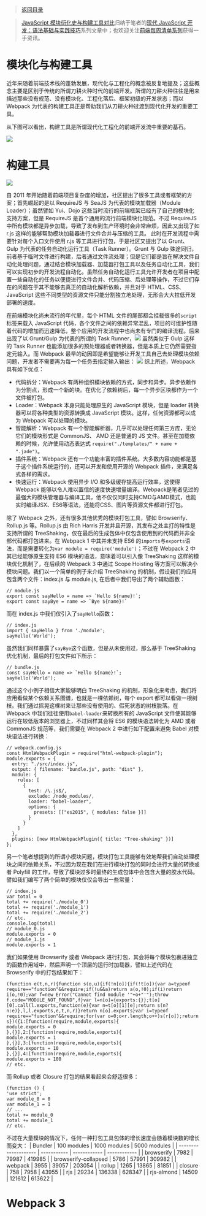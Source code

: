 > [返回目录](https://parg.co/b1c)

> [JavaScript 模块衍化史与构建工具对比]()归纳于笔者的[现代 JavaScript 开发：语法基础与实践技巧](https://parg.co/b1c)系列文章中；也欢迎关注[前端每周清单系列](https://parg.co/bh1)获得一手资讯。

# 模块化与构建工具

近年来随着前端技术栈的蓬勃发展，现代化与工程化的概念被反复地提及；这些概念主要是区别于传统的所谓刀耕火种时代的前端开发。所谓的刀耕火种往往是用来描述那些没有规范、没有模块化、工程化落后、框架初级的开发状态；而以 Webpack 为代表的构建工具正是帮助我们从刀耕火种过渡到现代化开发的重要工具。

从下图可以看出，构建工具是所谓现代化工程化的前端开发流中重要的基石。

![](https://coding.net/u/hoteam/p/Cache/git/raw/master/2016/12/3/%25E5%25B7%25A5%25E7%25A8%258B%25E5%258C%2596%25E9%259C%2580%25E6%25B1%2582.png)



# 构建工具

![](https://coding.net/u/hoteam/p/Cache/git/raw/master/2017/6/1/IMG_0438.PNG)

自 2011 年开始随着前端项目复杂度的增加，社区提出了很多工具或者框架的方案；首先崛起的是以 RequireJS 与 SeaJS 为代表的模块加载器（Module Loader）；虽然譬如 Yui、Dojo 这些当时流行的前端框架已经有了自己的模块化支持方案，但是 RequireJS 是首个通用的流行前端模块化规范。不过 RequireJS 中所有模块都是异步加载，导致了发布到生产环境时会非常麻烦，因此又出现了如 r.js 这样的能够帮助模块加载器进行文件合并与压缩的工具。
此时在开发流程中需要针对每个入口文件使用 r.js 等工具进行打包，于是社区又提出了以 Grunt、Gulp 为代表的任务自动化运行工具（Task Runner）。Grunt 与 Gulp 殊途同归，前者基于临时文件进行构建，后者通过文件流处理；但是它们都是旨在解决文件自动化处理问题，通过结合模块加载器、加载器打包工具以及任务自动化工具，我们可以实现初步的开发流程自动化。虽然任务自动化运行工具允许开发者在项目中配置一些自动化的任务以便捷进行文件合并、代码压缩、后处理等操作，不过它们存在的问题在于其不能够去真正的自动化解析依赖，并且对于 HTML、CSS、JavaScript 这些不同类型的资源文件只能分割独立地处理，无形会大大拉低开发部署的速度。



在前端模块化尚未流行的年代里，每个 HTML 文件的尾部都会挂载很多的`script`标签来载入 JavaScript 代码，各个文件之间的依赖异常混乱，项目的可维护性随着代码的增加而迅速降低，整个应用的开发流程中也尚未有专门的编译流程。后来出现了以 Grunt/Gulp 为代表的所谓的 Task Runner，![](https://coding.net/u/hoteam/p/Cache/git/raw/master/2017/2/1/1-yBt2rFj2DbckFliGE0LEyg.png)
虽然类似于 Gulp 这样的 Task Runner 也能添加很多的预处理器或者转换器，但是本质上它仍然需要指定元输入。而 Webpack 最早的动因即是希望能够让开发工具自己去处理模块依赖问题，开发者不需要再为每一个任务去指定输入输出：
![](https://coding.net/u/hoteam/p/Cache/git/raw/master/2017/2/1/1-TOFfoH0cXTc8G3Y_F6j3Jg.png)
综上所述，Webpack 具有如下优点：
- 代码拆分：Webpack 有两种组织模块依赖的方式，同步和异步。异步依赖作为分割点，形成一个新的块。在优化了依赖树后，每一个异步区块都作为一个文件被打包。
- Loader：Webpack 本身只能处理原生的 JavaScript 模块，但是 loader 转换器可以将各种类型的资源转换成 JavaScript 模块。这样，任何资源都可以成为 Webpack 可以处理的模块。
- 智能解析：Webpack 有一个智能解析器，几乎可以处理任何第三方库，无论它们的模块形式是 CommonJS、 AMD 还是普通的 JS 文件。甚至在加载依赖的时候，允许使用动态表达式 `require("./templates/" + name + ".jade")`。
- 插件系统：Webpack 还有一个功能丰富的插件系统。大多数内容功能都是基于这个插件系统运行的，还可以开发和使用开源的 Webpack 插件，来满足各式各样的需求。
- 快速运行：Webpack 使用异步 I/O 和多级缓存提高运行效率，这使得 Webpack 能够以令人难以置信的速度快速增量编译。Webpack是笔者见过的最强大的模块管理器与编译工具，他不仅仅同时支持CMD与AMD模式，也能实时编译JSX、ES6等语法，还能将CSS、图片等资源文件都进行打包。

除了 Webpack 之外，还有很多其他优秀的模块打包工具，譬如 Browserify、Rollup.js 等。Rollup.js 由 Rich Harris 开发并且开源，其发布之处主打的特性是支持所谓的 TreeShaking，仅在最后的生成包体中仅包含使用到的代码而并非全部代码都打包进来。在 Webpack 1 中其并未支持 ES6 的`imports`与`exports`语法，而是需要转化为`var module = require('module')`；不过在 Webpack 2 中其已经能够原生支持 ES6 模块的语法，意味着可以引入像 TreeShaking 这样的模块优化机制了，在后续的 Webpack 3 中通过 Scope Hoisting 等方案可以解决小模块问题。我们以一个简单的例子来介绍 TreeShaking 的机制，假设我们的应用包含两个文件：index.js 与 module.js, 在后者中我们导出了两个辅助函数：
```
// module.js
export const sayHello = name => `Hello ${name}!`;
export const sayBye = name => `Bye ${name}!`
```
而在 index.js 中我们仅引入了`sayHello`函数：
```
// index.js
import { sayHello } from './module';
sayHello('World');
```
虽然我们同样暴露了`sayBye`这个函数，但是从未使用过，那么基于 TreeShaking 优化机制，最后的打包文件如下所示：
```
// bundle.js
const sayHello = name => `Hello ${name}!`;
sayHello('World');
```
通过这个小例子相信大家能够明白 TreeShaking 的机制，形象化来考虑，我们将应用看做某个依赖关系图谱，也就是一棵依赖树，每个 export 都可以看做一根树枝。我们通过摇晃这棵树来让那些没有使用的、假死状态的树枝脱落。在 Webpack 中我们往往使用`babel-loader`来转换所有的 JavaScript 文件使其能够运行在较低版本的浏览器上，不过同样其会将 ES6 的模块语法转化为 AMD 或者 CommonJS 规范等，我们需要在 Webpack 2 中进行如下配置来避免 Babel 对模块语法进行转换：
```
// webpack.config.js
const HtmlWebpackPlugin = require("html-webpack-plugin");
module.exports = {
  entry: "./src/index.js",
  output: { filename: "bundle.js", path: "dist" },
  module: {
    rules: [
      {
        test: /\.js$/,
        exclude: /node_modules/,
        loader: "babel-loader",
        options: {
          presets: [["es2015", { modules: false }]]
        }
      }
    ]
  },
  plugins: [new HtmlWebpackPlugin({ title: "Tree-shaking" })]
};
```
另一个笔者想提到的所谓小模块问题，模块打包工具能够有效地帮我们自动处理模块之间的依赖关系，不过因为现在我们在进行模块打包的同时会进行大量的转换或者 Polyfill 的工作，导致了模块过多时最终的生成包体中会包含大量的胶水代码。譬如我们编写了两个简单的模块仅仅会导出一些常量：
```
// index.js
var total = 0
total += require('./module_0')
total += require('./module_1')
total += require('./module_2')
// etc.
console.log(total)
// module_0.js
module.exports = 0
// module_1.js
module.exports = 1
```
我们如果使用 Browserify 或者 Webpack 进行打包，其会将每个模块包裹进独立的函数作用域中，然后声明一个顶层的运行时加载器，譬如上述代码在 Browserify 中的打包结果如下：
```
(function e(t,n,r){function s(o,u){if(!n[o]){if(!t[o]){var a=typeof require=="function"&&require;if(!u&&a)return a(o,!0);if(i)return i(o,!0);var f=new Error("Cannot find module '"+o+"'");throw f.code="MODULE_NOT_FOUND",f}var l=n[o]={exports:{}};t[o][0].call(l.exports,function(e){var n=t[o][1][e];return s(n?n:e)},l,l.exports,e,t,n,r)}return n[o].exports}var i=typeof require=="function"&&require;for(var o=0;o<r.length;o++)s(r[o]);return s})({1:[function(require,module,exports){
module.exports = 0
},{}],2:[function(require,module,exports){
module.exports = 1
},{}],3:[function(require,module,exports){
module.exports = 10
},{}],4:[function(require,module,exports){
module.exports = 100
// etc.
```
而 Rollup 或者 Closure 打包的结果看起来会舒适很多：
```
(function () {
'use strict';
var module_0 = 0
var module_1 = 1
// ...
total += module_0
total += module_1
// etc.
```
不过在大量模块的情况下，任何一种打包工具包体的增长速度会随着模块数的增长而变大：
| Bundler | 100 modules | 1000 modules | 5000 modules |
| -------------------- | ----------- | ------------ | ------------ |
| browserify | 7982 | 79987 | 419985 |
| browserify-collapsed | 5786 | 57991 | 309982 |
| webpack | 3955 | 39057 | 203054 |
| rollup | 1265 | 13865 | 81851 |
| closure | 758 | 7958 | 43955 |
| rjs | 29234 | 136338 | 628347 |
| rjs-almond | 14509 | 121612 | 613622 |

# Webpack 3
